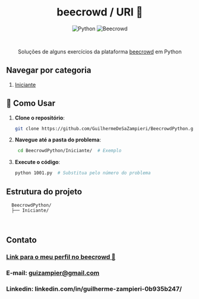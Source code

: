 <h1 align="center">beecrowd / URI 🐝</h1>

<p align="center">
  <img src="https://img.shields.io/badge/Python-3776AB?style=for-the-badge&logo=python&logoColor=white" alt="Python">
  <img src="https://img.shields.io/badge/Beecrowd-1B8AC6?style=for-the-badge&logo=beecrowd&logoColor=white" alt="Beecrowd">
</p>

<br />

<p align="center">Soluções de alguns exercícios da plataforma 
    <a href="https://www.beecrowd.com.br/">beecrowd</a>
  em Python
</p>

## Navegar por categoria

1. [Iniciante](https://github.com/GuilhermeDeSaZampieri/BeecrowdPython/Iniciante)

## 🚀 Como Usar  
1. **Clone o repositório**:  
   ```bash  
   git clone https://github.com/GuilhermeDeSaZampieri/BeecrowdPython.git
2. **Navegue até a pasta do problema**:  
   ```bash  
    cd BeecrowdPython/Iniciante/  # Exemplo  
3. **Execute o código**:  
   ```bash  
   python 1001.py  # Substitua pelo número do problema

## Estrutura do projeto

```text
  BeecrowdPython/
  ├── Iniciante/   

```

<br />



## Contato
### [Link para o meu perfil no beecrowd 🤠](https://judge.beecrowd.com/pt/profile/732141)
### E-mail: guizampier@gmail.com
### Linkedin: linkedin.com/in/guilherme-zampieri-0b935b247/

